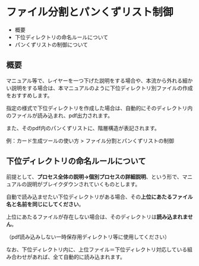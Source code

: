 # ファイル分割とパンくずリスト制御

<!-- TOC -->

- 概要
- 下位ディレクトリの命名ルールについて
- パンくずリストの制御について

<!-- /TOC -->

## 概要

マニュアル等で、レイヤーを一つ下げた説明をする場合や、本流から外れる細かい説明をする場合は、本マニュアルのように下位ディレクトリ別ファイルの作成をおすすめします。

指定の様式で下位ディレクトリを作成した場合は、自動的にそのディレクトリ内のファイルが読み込まれ、pdf出力されます。

また、そのpdf内のパンくずリストに、階層構造が表記されます。

例：カード生成ツールの使い方 > ファイル分割とパンくずリストの制御

## 下位ディレクトリの命名ルールについて

前提として、**プロセス全体の説明→個別プロセスの詳細説明**、という形で、マニュアルの説明がブレイクダウンされていくものとします。

自動で読み込ませたい下位ディレクトリがある場合、その**上位にあたるファイル名と名前を同じにしてください**。

上位にあたるファイルが存在しない場合は、そのディレクトリは**読み込まれません**。

（pdf読み込みしない一時保存用ディレクトリ等に使用してください）

なお、下位ディレクトリ内に、上位ファイル＝下位ディレクトリ対応している組み合わせがあれば、全て自動的に読み込まれます。